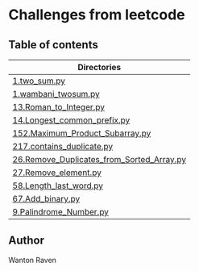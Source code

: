 # Challenges from leetcode

## Table of contents
Directories |  
------------|
[1.two_sum.py](./1.two_sum.py) |
[1.wambani_twosum.py](./1.wambani_twosum.py) |
[13.Roman_to_Integer.py](./13.Roman_to_Integer.py) |
[14.Longest_common_prefix.py](./14.Longest_common_prefix.py) |
[152.Maximum_Product_Subarray.py](./152.Maximum_Product_Subarray.py) | 
[217.contains_duplicate.py](./217.contains_duplicate.py) |
[26.Remove_Duplicates_from_Sorted_Array.py](./26.Remove_Duplicates_from_Sorted_Array.py) |
[27.Remove_element.py](./27.Remove_element.py) |
[58.Length_last_word.py](/.58.Length_last_word.py) |
[67.Add_binary.py](./67.Add_binary.py) |
[9.Palindrome_Number.py](./9.Palindrome_Number.py) |

## Author 
Wanton Raven

